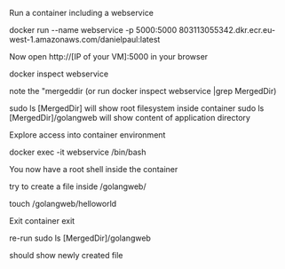 

Run a container including a webservice

docker run --name webservice -p 5000:5000 803113055342.dkr.ecr.eu-west-1.amazonaws.com/danielpaul:latest

Now open http://[IP of your VM]:5000 in your browser


docker inspect webservice

note the "mergeddir (or run docker inspect webservice |grep MergedDir)

sudo ls [MergedDir] will show root filesystem inside container
sudo ls [MergedDir]/golangweb will show content of application directory

Explore access into container environment

docker exec -it webservice /bin/bash

You now have a root shell inside the container

try to create a file inside /golangweb/

touch /golangweb/helloworld

Exit container
exit

re-run sudo ls [MergedDir]/golangweb

should show newly created file






